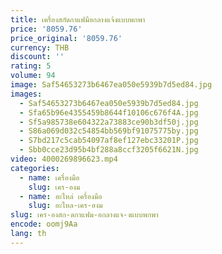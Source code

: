 ```yaml
---
title: เครื่องสกัดกาแฟมือกลางแจ้งแบบพกพา
price: '8059.76'
price_original: '8059.76'
currency: THB
discount: ''
rating: 5
volume: 94
image: Saf54653273b6467ea050e5939b7d5ed84.jpg
images:
  - Saf54653273b6467ea050e5939b7d5ed84.jpg
  - Sfa65b96e4355459b8644f10106c676f4A.jpg
  - Sf5a985738e604322a73883ce90b3df50j.jpg
  - S86a069d032c54854bb569bf91075775by.jpg
  - S7bd217c5cab54097af8ef127ebc33201P.jpg
  - Sbb0cce23d95b4bf288a8ccf3205f6621N.jpg
video: 4000269896623.mp4
categories:
  - name: เครื่องมือ
    slug: เคร-องม
  - name: อะไหล่ เครื่องมือ
    slug: อะไหล-เคร-องม
slug: เคร-องสก-ดกาแฟม-อกลางแจ-งแบบพกพา
encode: oomj9Aa
lang: th
---
```

  